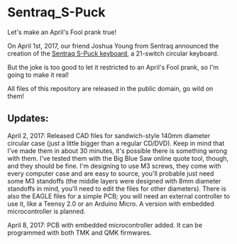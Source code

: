 # Sentraq_S-Puck
Let's make an April's Fool prank true!

On April 1st, 2017, our friend Joshua Young from Sentraq announced the creation of the [Sentraq S-Puck keyboard](https://www.reddit.com/r/MechanicalKeyboards/comments/62wufr/teaser_sentraq_spuck/), a 21-switch circular keyboard.

But the joke is too good to let it restricted to an April's Fool prank, so I'm going to make it real!

All files of this repository are released in the public domain, go wild on them!

## Updates:
April 2, 2017: Released CAD files for sandwich-style 140mm diameter circular case (just a little bigger than a regular CD/DVD). Keep in mind that I've made them in about 30 minutes, it's possible there is something wrong with them. I've tested them with the Big Blue Saw online quote tool, though, and they should be fine. I'm designing to use M3 screws, they come with every computer case and are easy to source, you'll probable just need some M3 standoffs (the middle layers were designed with 8mm diameter standoffs in mind, you'll need to edit the files for other diameters). There is also the EAGLE files for a simple PCB; you will need an external controller to use it, like a Teensy 2.0 or an Arduino Micro. A version with embedded microcontroller is planned.

April 8, 2017: PCB with embedded microcontroller added. It can be programmed with both TMK and QMK firmwares.
